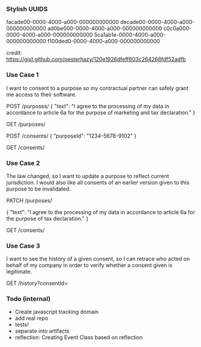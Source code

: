 ### Stylish UUIDS
facade00-0000-4000-a000-000000000000
decade00-0000-4000-a000-000000000000
ad0be000-0000-4000-a000-000000000000
c0c0a000-0000-4000-a000-000000000000
5ca1ab1e-0000-4000-a000-000000000000
f100ded0-0000-4000-a000-000000000000

credit: https://gist.github.com/pesterhazy/120e1926dfeff603c264268fdf52adfb
### Use Case 1
I want to consent to a purpose so my contractual partner can safely grant me access to their software.

POST /purposes/
{
 "text": "I agree to the processing of my data in accordance to article 6a for the purpose of marketing and tax declaration."
}

GET /purposes/

POST /consents/
{
 "purposeId": "1234-5678-9102"
}

GET /consents/

### Use Case 2
The law changed, so I want to update a purpose to reflect current jurisdiction. 
I would also like all consents of an earlier version given to this purpose to be invalidated.

PATCH /purposes/

{
 "text": "I agree to the processing of my data in accordance to article 6a for the purpose of tax declaration."
}

GET /consents/

### Use Case 3
I want to see the history of a given consent, so I can retrace who acted on behalf of my company in order to verify whether a consent given is legitimate.

GET /history?consentId=

### Todo (internal)
- Create javascript tracking domain
- add real repo
- tests!
- separate into artifacts
- reflection: Creating Event Class based on reflection